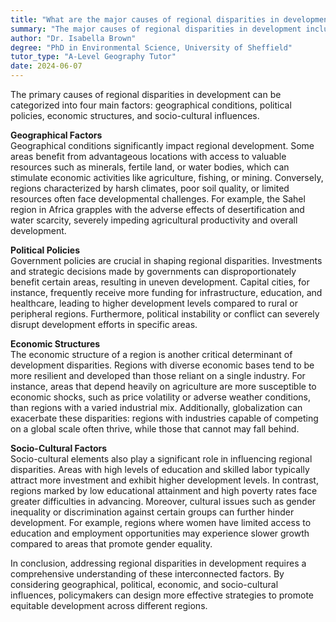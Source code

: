 ```yaml
---
title: "What are the major causes of regional disparities in development?"
summary: "The major causes of regional disparities in development include geographical factors, political policies, economic structures, and social-cultural factors."
author: "Dr. Isabella Brown"
degree: "PhD in Environmental Science, University of Sheffield"
tutor_type: "A-Level Geography Tutor"
date: 2024-06-07
---
```


The primary causes of regional disparities in development can be categorized into four main factors: geographical conditions, political policies, economic structures, and socio-cultural influences.

**Geographical Factors**  
Geographical conditions significantly impact regional development. Some areas benefit from advantageous locations with access to valuable resources such as minerals, fertile land, or water bodies, which can stimulate economic activities like agriculture, fishing, or mining. Conversely, regions characterized by harsh climates, poor soil quality, or limited resources often face developmental challenges. For example, the Sahel region in Africa grapples with the adverse effects of desertification and water scarcity, severely impeding agricultural productivity and overall development.

**Political Policies**  
Government policies are crucial in shaping regional disparities. Investments and strategic decisions made by governments can disproportionately benefit certain areas, resulting in uneven development. Capital cities, for instance, frequently receive more funding for infrastructure, education, and healthcare, leading to higher development levels compared to rural or peripheral regions. Furthermore, political instability or conflict can severely disrupt development efforts in specific areas.

**Economic Structures**  
The economic structure of a region is another critical determinant of development disparities. Regions with diverse economic bases tend to be more resilient and developed than those reliant on a single industry. For instance, areas that depend heavily on agriculture are more susceptible to economic shocks, such as price volatility or adverse weather conditions, than regions with a varied industrial mix. Additionally, globalization can exacerbate these disparities: regions with industries capable of competing on a global scale often thrive, while those that cannot may fall behind.

**Socio-Cultural Factors**  
Socio-cultural elements also play a significant role in influencing regional disparities. Areas with high levels of education and skilled labor typically attract more investment and exhibit higher development levels. In contrast, regions marked by low educational attainment and high poverty rates face greater difficulties in advancing. Moreover, cultural issues such as gender inequality or discrimination against certain groups can further hinder development. For example, regions where women have limited access to education and employment opportunities may experience slower growth compared to areas that promote gender equality.

In conclusion, addressing regional disparities in development requires a comprehensive understanding of these interconnected factors. By considering geographical, political, economic, and socio-cultural influences, policymakers can design more effective strategies to promote equitable development across different regions.
    